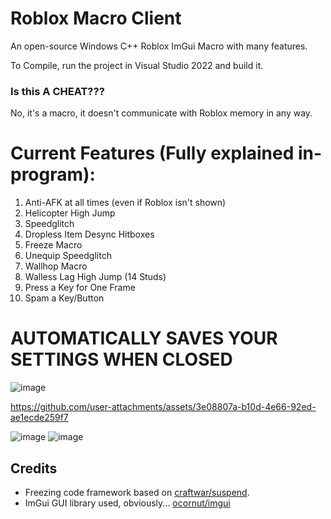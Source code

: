 # Roblox Macro Client
An open-source Windows C++ Roblox ImGui Macro with many features.

To Compile, run the project in Visual Studio 2022 and build it.

### Is this A CHEAT???
No, it's a macro, it doesn't communicate with Roblox memory in any way.

# Current Features (Fully explained in-program):

1. Anti-AFK at all times (even if Roblox isn't shown)
2. Helicopter High Jump
3. Speedglitch
4. Dropless Item Desync Hitboxes
5. Freeze Macro
6. Unequip Speedglitch
7. Wallhop Macro
8. Walless Lag High Jump (14 Studs)
9. Press a Key for One Frame
10. Spam a Key/Button

# AUTOMATICALLY SAVES YOUR SETTINGS WHEN CLOSED

![image](https://github.com/user-attachments/assets/ff89f8b1-aeea-48a6-a15f-4f0ec7c12cef)

https://github.com/user-attachments/assets/3e08807a-b10d-4e66-92ed-ae1ecde259f7

![image](https://github.com/user-attachments/assets/e81616cb-5de0-4e32-bf39-8d583f9d1499)
![image](https://github.com/user-attachments/assets/c08839eb-f508-4584-b033-89a0a6ee80ae)


## Credits

- Freezing code framework based on [craftwar/suspend](https://github.com/craftwar/suspend).
- ImGui GUI library used, obviously... [ocornut/imgui](https://github.com/ocornut/imgui)

